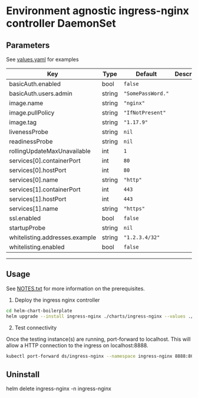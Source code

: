 # Environment agnostic ingress-nginx controller DaemonSet

## Parameters

See [values.yaml](./values.yaml) for examples 

| Key | Type | Default | Description |
|-----|------|---------|-------------|
| basicAuth.enabled | bool | `false` |  |
| basicAuth.users.admin | string | `"SomePassWord."` |  |
| image.name | string | `"nginx"` |  |
| image.pullPolicy | string | `"IfNotPresent"` |  |
| image.tag | string | `"1.17.9"` |  |
| livenessProbe | string | `nil` |  |
| readinessProbe | string | `nil` |  |
| rollingUpdateMaxUnavailable | int | `1` |  |
| services[0].containerPort | int | `80` |  |
| services[0].hostPort | int | `80` |  |
| services[0].name | string | `"http"` |  |
| services[1].containerPort | int | `443` |  |
| services[1].hostPort | int | `443` |  |
| services[1].name | string | `"https"` |  |
| ssl.enabled | bool | `false` |  |
| startupProbe | string | `nil` |  |
| whitelisting.addresses.example | string | `"1.2.3.4/32"` |  |
| whitelisting.enabled | bool | `false` |  |
----------------------------------------------


## Usage

See [NOTES.txt](./templates/NOTES.txt) for more information on the prerequisites. 


1. Deploy the ingress nginx controller

```bash
cd helm-chart-boilerplate
helm upgrade --install ingress-nginx ./charts/ingress-nginx --values ./examples/ingress-nginx-tcp/values-override.yaml --create-namespace --namespace ingress-nginx --debug 
```

2. Test connectivity

Once the testing instance(s) are running, port-forward to localhost. This will allow a HTTP connection to the ingress on localhost:8888.

```bash
kubectl port-forward ds/ingress-nginx --namespace ingress-nginx 8888:80 &
```

## Uninstall

helm delete ingress-nginx -n ingress-nginx